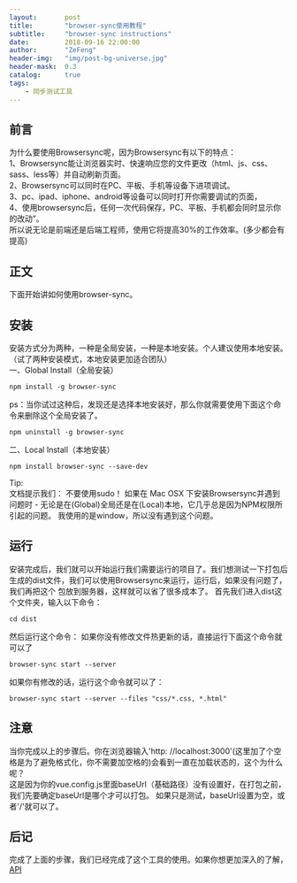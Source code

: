 ```yaml
---
layout:       post
title:        "browser-sync使用教程"
subtitle:     "browser-sync instructions"
date:         2018-09-16 22:00:00
author:       "ZeFeng"
header-img:   "img/post-bg-universe.jpg"
header-mask:  0.3
catalog:      true
tags:
    - 同步测试工具
---
```


## 前言
为什么要使用Browsersync呢，因为Browsersync有以下的特点：<br />
1、Browsersync能让浏览器实时、快速响应您的文件更改（html、js、css、sass、less等）并自动刷新页面。<br />
2、Browsersync可以同时在PC、平板、手机等设备下进项调试。<br />
3、pc、ipad、iphone、android等设备可以同时打开你需要调试的页面，<br />
4、使用browsersync后，任何一次代码保存，PC、平板、手机都会同时显示你的改动”。<br />
所以说无论是前端还是后端工程师，使用它将提高30%的工作效率。(多少都会有提高)<br />

## 正文
下面开始讲如何使用browser-sync。

## 安装
安装方式分为两种，一种是全局安装，一种是本地安装。个人建议使用本地安装。（试了两种安装模式，本地安装更加适合团队）<br />
一、Global Install（全局安装）
```
npm install -g browser-sync
```
ps：当你试过这种后，发现还是选择本地安装好，那么你就需要使用下面这个命令来删除这个全局安装了。
```
npm uninstall -g browser-sync
```
二、Local Install（本地安装）
```
npm install browser-sync --save-dev
```
Tip:<br />
文档提示我们：
不要使用sudo！ 如果在 Mac OSX 下安装Browsersync并遇到问题时 - 无论是在(Global)全局还是在(Local)本地，它几乎总是因为NPM权限所引起的问题。
我使用的是window，所以没有遇到这个问题。
## 运行
安装完成后，我们就可以开始运行我们需要运行的项目了。我们想测试一下打包后生成的dist文件，我们可以使用Browsersync来运行，运行后，如果没有问题了，我们再把这个
包放到服务器，这样就可以省了很多成本了。
首先我们进入dist这个文件夹，输入以下命令：
```
cd dist
```
然后运行这个命令：
如果你没有修改文件热更新的话，直接运行下面这个命令就可以了  
```
browser-sync start --server
```
如果你有修改的话，运行这个命令就可以了：
```
browser-sync start --server --files "css/*.css, *.html"
```
## 注意
当你完成以上的步骤后。你在浏览器输入'http: //localhost:3000'(这里加了个空格是为了避免格式化，你不需要加空格的)会看到一直在加载状态的，这个为什么呢？<br />
这是因为你的vue.config.js里面baseUrl（基础路径）没有设置好，在打包之前，我们先要确定baseUrl是哪个才可以打包。
如果只是测试，baseUrl设置为空，或者'/'就可以了。

## 后记
完成了上面的步骤，我们已经完成了这个工具的使用。如果你想更加深入的了解，[API](https://www.browsersync.cn/docs/api/)

